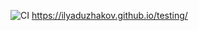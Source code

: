 ![CI](https://github.com/IlyaDuzhakov/testing/actions/workflows/main.yml/badge.svg)
https://ilyaduzhakov.github.io/testing/